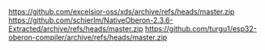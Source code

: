 https://github.com/excelsior-oss/xds/archive/refs/heads/master.zip
https://github.com/schierlm/NativeOberon-2.3.6-Extracted/archive/refs/heads/master.zip
https://github.com/turgu1/esp32-oberon-compiler/archive/refs/heads/master.zip
